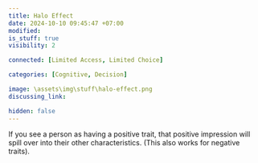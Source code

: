 ```yaml
---
title: Halo Effect
date: 2024-10-10 09:45:47 +07:00
modified: 
is_stuff: true
visibility: 2

connected: [Limited Access, Limited Choice]

categories: [Cognitive, Decision]

image: \assets\img\stuff\halo-effect.png
discussing_link: 

hidden: false
---
```


If you see a person as having a positive trait, that positive impression will spill over into their other characteristics. (This also works for negative traits).